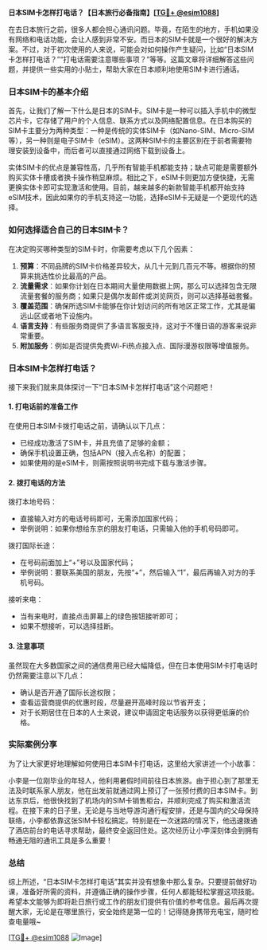**日本SIM卡怎样打电话？【日本旅行必备指南】[[TG💪+ @esim1088](https://t.me/s/esim1088)]**

在去日本旅行之前，很多人都会担心通讯问题。毕竟，在陌生的地方，手机如果没有网络和电话功能，会让人感到非常不安。而日本的SIM卡就是一个很好的解决方案。不过，对于初次使用的人来说，可能会对如何操作产生疑问，比如“日本SIM卡怎样打电话？”“打电话需要注意哪些事项？”等等。这篇文章将详细解答这些问题，并提供一些实用的小贴士，帮助大家在日本顺利地使用SIM卡进行通话。

### 日本SIM卡的基本介绍

首先，让我们了解一下什么是日本的SIM卡。SIM卡是一种可以插入手机中的微型芯片卡，它存储了用户的个人信息、联系方式以及网络配置信息。在日本购买的SIM卡主要分为两种类型：一种是传统的实体SIM卡（如Nano-SIM、Micro-SIM等），另一种则是电子SIM卡（eSIM）。这两种SIM卡的主要区别在于前者需要物理安装到设备中，而后者可以直接通过网络下载到设备上。

实体SIM卡的优点是兼容性高，几乎所有智能手机都能支持；缺点可能是需要额外购买实体卡槽或者换卡操作稍显麻烦。相比之下，eSIM卡则更加方便快捷，无需更换实体卡即可实现激活和使用。目前，越来越多的新款智能手机都开始支持eSIM技术，因此如果你的手机支持这一功能，选择eSIM卡无疑是一个更现代的选择。

### 如何选择适合自己的日本SIM卡？

在决定购买哪种类型的SIM卡时，你需要考虑以下几个因素：

1. **预算**：不同品牌的SIM卡价格差异较大，从几十元到几百元不等。根据你的预算来挑选性价比最高的产品。
2. **流量需求**：如果你计划在日本期间大量使用数据上网，那么可以选择包含无限流量套餐的服务商；如果只是偶尔发邮件或浏览网页，则可以选择基础套餐。
3. **覆盖范围**：确保所选SIM卡能够在你计划访问的所有地区正常工作，尤其是偏远山区或者地下设施内。
4. **语言支持**：有些服务商提供了多语言客服支持，这对于不懂日语的游客来说非常重要。
5. **附加服务**：例如是否提供免费Wi-Fi热点接入点、国际漫游权限等增值服务。

### 日本SIM卡怎样打电话？

接下来我们就来具体探讨一下“日本SIM卡怎样打电话”这个问题吧！

#### 1. 打电话前的准备工作

在使用日本SIM卡拨打电话之前，请确认以下几点：
- 已经成功激活了SIM卡，并且充值了足够的金额；
- 确保手机设置正确，包括APN（接入点名称）的配置；
- 如果使用的是eSIM卡，则需按照说明书完成下载与激活步骤。

#### 2. 拨打电话的方法

拨打本地号码：
- 直接输入对方的电话号码即可，无需添加国家代码；
- 举例说明：如果你想给东京的朋友打电话，只需输入他的手机号码即可。

拨打国际长途：
- 在号码前面加上“+”号以及国家代码；
- 举例说明：要联系美国的朋友，先按“+”，然后输入“1”，最后再输入对方的手机号码。

接听来电：
- 当有来电时，直接点击屏幕上的绿色按钮接听即可；
- 如果不想接听，可以选择挂断。

#### 3. 注意事项

虽然现在大多数国家之间的通信费用已经大幅降低，但在日本使用SIM卡打电话时仍然需要注意以下几点：
- 确认是否开通了国际长途权限；
- 查看运营商提供的优惠时段，尽量避开高峰时段以节省开支；
- 对于长期居住在日本的人士来说，建议申请固定电话服务以获得更低廉的价格。

### 实际案例分享

为了让大家更好地理解如何使用日本SIM卡打电话，这里给大家讲述一个小故事：

小李是一位刚毕业的年轻人，他利用暑假时间前往日本旅游。由于担心到了那里无法及时联系家人朋友，他在出发前就通过网上预订了一张预付费的日本SIM卡。到达东京后，他很快找到了机场内的SIM卡销售柜台，并顺利完成了购买和激活流程。在接下来的日子里，无论是与当地导游沟通行程安排，还是与国内的父母保持联络，小李都依靠这张SIM卡轻松搞定。特别是在一次迷路的情况下，他迅速拨通了酒店前台的电话寻求帮助，最终安全返回住处。这次经历让小李深刻体会到拥有畅通无阻的通讯工具是多么重要！

### 总结

综上所述，“日本SIM卡怎样打电话”其实并没有想象中那么复杂。只要提前做好功课，准备好所需的资料，并遵循正确的操作步骤，任何人都能轻松掌握这项技能。希望本文能够为即将赴日旅行或工作的朋友们提供有价值的参考信息。最后再次提醒大家，无论是在哪里旅行，安全始终是第一位的！记得随身携带充电宝，随时检查电量哦~

[[TG💪+ @esim1088](https://t.me/s/esim1088) ![Image](https://i.postimg.cc/4NQfJmqS/Snipaste-2025-05-13-00-14-12.png)]